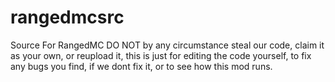 # rangedmcsrc
Source For RangedMC
DO NOT by any circumstance steal our code, claim it as your own, or reupload it, this is just for editing the code yourself,
to fix any bugs you find, if we dont fix it, or to see how this mod runs.
